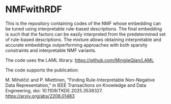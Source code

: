 # NMFwithRDF
This is the repository containing codes of the NMF whose embedding can be tuned using interpretable rule-based descriptions. The final embedding is such that the factors can be easily interpreted from the predetermined set of rule-based descriptions. 
The mixture allows obtaining interpretable and accurate embeddings outperforming approaches with both sparsity constraints and interpretable NMF variants. 

The code uses the LAML library: 
https://github.com/MingjieQian/LAML

The code supports the publication: 

M. Mihelčić and P. Miettinen, "Finding Rule-Interpretable Non-Negative Data Representation," in IEEE Transactions on Knowledge and Data Engineering, doi: 10.1109/TKDE.2025.3538327.
https://arxiv.org/abs/2206.01483
